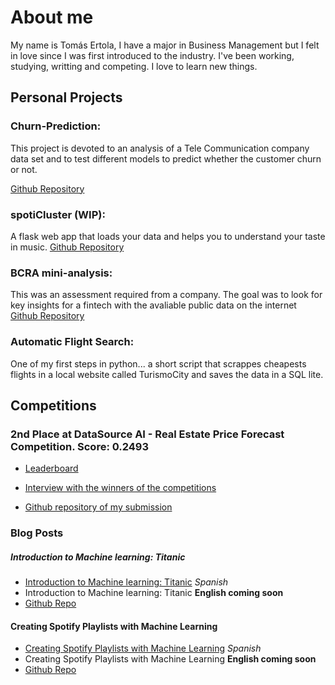 # About me

My name is Tomás Ertola, I have a major in Business Management but I felt in love since I was first introduced to the industry. I've been working, studying, writting and competing. I love to learn new things.

## Personal Projects

### Churn-Prediction:

This project is devoted to an analysis of a Tele Communication company data set and to test different models to predict whether the customer churn or not.

[Github Repository]()

### spotiCluster (WIP):

A flask web app that loads your data and helps you to understand your taste in music.
[Github Repository]()

### BCRA mini-analysis:

This was an assessment required from a company. The goal was to look for key insights for a fintech with the avaliable public data on the internet 
[Github Repository]()


### Automatic Flight Search:

One of my first steps in python... a short script that scrappes cheapests flights in a local website called TurismoCity and saves the data in a SQL lite.


## Competitions

### 2nd Place at DataSource AI - Real Estate Price Forecast Competition. Score: 0.2493
* [Leaderboard](https://www.datasource.ai/en/users/1307/competitions/real-estate-price-forecast/profile_competition)

* [Interview with the winners of the competitions](https://www.datasource.ai/en/data-science-articles/interview-with-the-winners-of-the-data-science-competition-real-estate-price-forecast)

* [Github repository of my submission](https://github.com/rubzk/datasourceai-pice-competition)

### Blog Posts

##### Introduction to Machine learning: Titanic
* [Introduction to Machine learning: Titanic](https://medium.com/@tomas.ertola/introducci%C3%B3n-a-machine-learning-para-principiantes-9aee97cc77f) *Spanish*
* Introduction to Machine learning: Titanic **English coming soon**
* [Github Repo](https://github.com/rubzk/titanic-medium)


#### Creating Spotify Playlists with Machine Learning
* [Creating Spotify Playlists with Machine Learning](https://medium.com/@tomas.ertola/creando-listas-de-spotify-con-machine-learning-7d3f36a11adf) *Spanish*
* Creating Spotify Playlists with Machine Learning **English coming soon**
* [Github Repo](https://github.com/rubzk/spotify-data-analysis)

